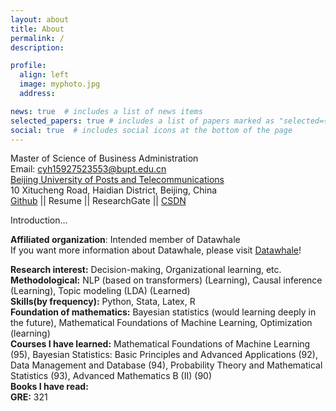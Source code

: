 ```yaml
---
layout: about
title: About
permalink: /
description: 

profile:
  align: left
  image: myphoto.jpg
  address:

news: true  # includes a list of news items
selected_papers: true # includes a list of papers marked as "selected={true}"
social: true  # includes social icons at the bottom of the page
---
```


Master of Science of Business Administration<br>
Email: <cyh15927523553@bupt.edu.cn>    
[Beijing University of Posts and Telecommunications](https://grs.bupt.edu.cn/)<br>
10 Xitucheng Road, Haidian District, Beijing, China<br>
[Github](https://github.com/6forwater29) || Resume || ResearchGate || [CSDN](https://blog.csdn.net/weixin_44468844?spm=1000.2115.3001.5343)

Introduction...

**Affiliated organization**: Intended member of Datawhale  
If you want more information about Datawhale, please visit [Datawhale](https://github.com/datawhalechina)!  

**Research interest:**  Decision-making, Organizational learning, etc.  
**Methodological:**  NLP (based on transformers) (Learning), Causal inference (Learning), Topic modeling (LDA) (Learned)  
**Skills(by frequency):** Python, Stata, Latex, R  
**Foundation of mathematics:** Bayesian statistics (would learning deeply in the future), Mathematical Foundations of Machine Learning, Optimization (learning)   
**Courses I have learned:**  Mathematical Foundations of Machine Learning (95), Bayesian Statistics: Basic Principles and Advanced Applications (92), Data Management and Database (94), Probability Theory and Mathematical Statistics (93), Advanced Mathematics B (II) (90)  
**Books I have read:**  
**GRE:** 321


